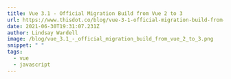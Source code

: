 ```yaml
---
title: Vue 3.1 - Official Migration Build from Vue 2 to 3
url: https://www.thisdot.co/blog/vue-3-1-official-migration-build-from-vue-2-to-3
date: 2021-06-30T19:31:07.231Z
author: Lindsay Wardell
image: /blog/vue_3.1_-_official_migration_build_from_vue_2_to_3.png
snippet: " "
tags:
  - vue
  - javascript
---
```

